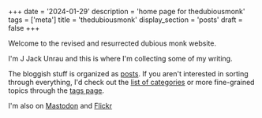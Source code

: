 +++
date = '2024-01-29'
description = 'home page for thedubiousmonk'
tags = ['meta']
title = 'thedubiousmonk'
display_section = 'posts'
draft = false
+++

Welcome to the revised and resurrected dubious monk website. 

I'm J Jack Unrau and this is where I'm collecting some of my writing.

The bloggish stuff is organized as [posts](/posts/). If you aren't interested in sorting through everything, I'd check out the [list of categories](/categories/) or more fine-grained topics through the [tags page](/tags/).

I'm also on [Mastodon](https://glammr.us/@dbsmnk) and [Flickr](https://www.flickr.com/photos/hungry_j/)